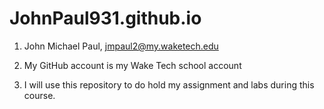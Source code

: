 # JohnPaul931.github.io

1. John Michael Paul, jmpaul2@my.waketech.edu

2. My GitHub account is my Wake Tech school account

3. I will use this repository to do hold my assignment and labs during this course.